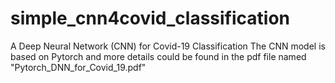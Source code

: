 # simple_cnn4covid_classification
A Deep Neural Network (CNN) for Covid-19 Classification
The CNN model is based on Pytorch and more details could be found in the pdf file named "Pytorch_DNN_for_Covid_19.pdf"
